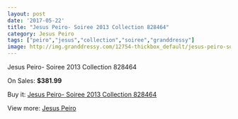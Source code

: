 ```yaml
---
layout: post
date: '2017-05-22'
title: "Jesus Peiro- Soiree 2013 Collection 828464"
category: Jesus Peiro
tags: ["peiro","jesus","collection","soiree","granddressy"]
image: http://img.granddressy.com/12754-thickbox_default/jesus-peiro-soiree-2013-collection-828464.jpg
---
```

Jesus Peiro- Soiree 2013 Collection 828464

On Sales: **$381.99**
<a href="https://www.granddressy.com/en/jesus-peiro/11833-jesus-peiro-soiree-2013-collection-828464.html"><amp-img layout="responsive" width="600" height="600" src="//img.granddressy.com/12754-thickbox_default/jesus-peiro-soiree-2013-collection-828464.jpg" alt="Jesus Peiro- Soiree 2013 Collection 828464 0" /></a>

Buy it: [Jesus Peiro- Soiree 2013 Collection 828464](https://www.granddressy.com/en/jesus-peiro/11833-jesus-peiro-soiree-2013-collection-828464.html "Jesus Peiro- Soiree 2013 Collection 828464")

View more: [Jesus Peiro](https://www.granddressy.com/en/76-jesus-peiro "Jesus Peiro")